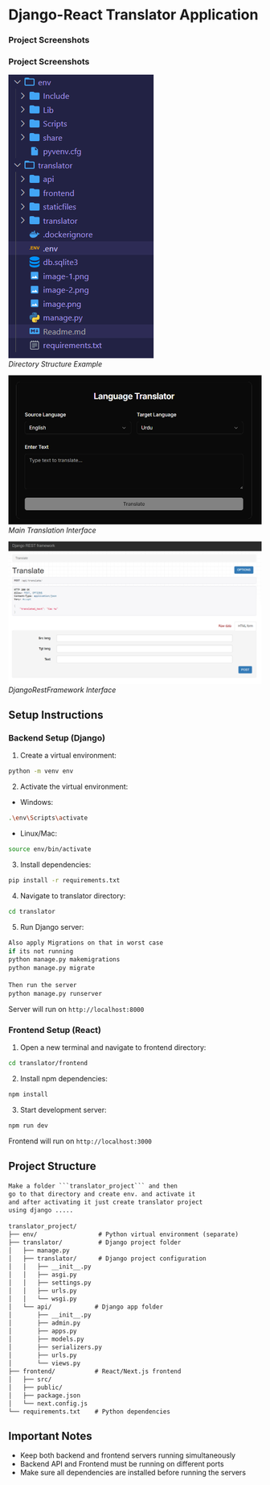 # Django-React Translator Application

### Project Screenshots

### Project Screenshots

![Directory Structure](assets/image-2.png)  
*Directory Structure Example*

![Translation Interface](assets/image.png)  
*Main Translation Interface*

![DjangoRestFramework Interface](assets/image-1.png)  
*DjangoRestFramework Interface*


## Setup Instructions

### Backend Setup (Django)

1. Create a virtual environment:
```bash
python -m venv env
```

2. Activate the virtual environment:
- Windows:
```bash
.\env\Scripts\activate
```
- Linux/Mac:
```bash
source env/bin/activate
```

3. Install dependencies:
```bash
pip install -r requirements.txt
```

4. Navigate to translator directory:
```bash
cd translator
```

5. Run Django server:
```bash
Also apply Migrations on that in worst case
if its not running 
python manage.py makemigrations
python manage.py migrate

Then run the server
python manage.py runserver
```
Server will run on `http://localhost:8000`

### Frontend Setup (React)

1. Open a new terminal and navigate to frontend directory:
```bash
cd translator/frontend
```

2. Install npm dependencies:
```bash
npm install
```

3. Start development server:
```bash
npm run dev
```
Frontend will run on `http://localhost:3000`

## Project Structure
```
Make a folder ```translator_project``` and then 
go to that directory and create env. and activate it 
and after activating it just create translator project 
using django .....

translator_project/
├── env/                 # Python virtual environment (separate)
├── translator/          # Django project folder
│   ├── manage.py
│   ├── translator/      # Django project configuration
│   │   ├── __init__.py
│   │   ├── asgi.py
│   │   ├── settings.py
│   │   ├── urls.py
│   │   └── wsgi.py
│   └── api/            # Django app folder
│       ├── __init__.py
│       ├── admin.py
│       ├── apps.py
│       ├── models.py
│       ├── serializers.py
│       ├── urls.py
│       └── views.py
├── frontend/           # React/Next.js frontend
│   ├── src/
│   ├── public/
│   ├── package.json
│   └── next.config.js
└── requirements.txt    # Python dependencies

```

## Important Notes
- Keep both backend and frontend servers running simultaneously
- Backend API and Frontend must be running on different ports
- Make sure all dependencies are installed before running the servers
